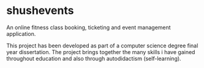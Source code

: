 # shushevents

An online fitness class booking, ticketing and event management application.

This project has been developed as part of a computer science degree final year dissertation. The project brings together the many skills i have gained throughout education and also through autodidactism (self-learning).
